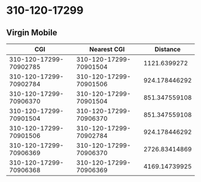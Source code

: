 # 310-120-17299
## Virgin Mobile


| CGI | Nearest CGI | Distance |
|-----|-------------|----------|
| 310-120-17299-70902785 | 310-120-17299-70901504 | 1121.6399272 |
| 310-120-17299-70902784 | 310-120-17299-70901506 | 924.178446292 |
| 310-120-17299-70906370 | 310-120-17299-70901504 | 851.347559108 |
| 310-120-17299-70901504 | 310-120-17299-70906370 | 851.347559108 |
| 310-120-17299-70901506 | 310-120-17299-70902784 | 924.178446292 |
| 310-120-17299-70906369 | 310-120-17299-70906370 | 2726.83414869 |
| 310-120-17299-70906368 | 310-120-17299-70906369 | 4169.14739925 |
